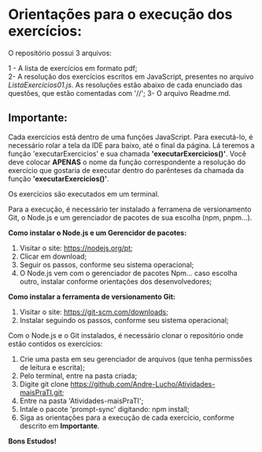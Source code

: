 # Orientações para o execução dos exercícios:

O repositório possui 3 arquivos:

1 - A lista de exercícios em formato pdf;  
2- A resolução dos exercícios escritos em JavaScript, presentes no arquivo _ListaExercícios01.js_.
As resoluções estão abaixo de cada enunciado das questões, que estão comentadas com '//';
3- O arquivo Readme.md.

## Importante:

Cada exercícios está dentro de uma funções JavaScript.
Para executá-lo, é necessário rolar a tela da IDE para baixo, até o final da página.
Lá teremos a função 'executarExercicios' e sua chamada **'executarExercicios()'**.
Você deve colocar **APENAS** o nome da função correspondente a resolução do exercício que gostaria de executar dentro do parênteses da chamada da função **'executarExercicios()'**.

Os exercícios são executados em um terminal.

Para a execução, é necessário ter instalado a ferramena de versionamento Git, o Node.js e um gerenciador de pacotes de sua escolha (npm, pnpm...).

**Como instalar o Node.js e um Gerencidor de pacotes:**

1. Visitar o site: https://nodejs.org/pt;
2. Clicar em download;
3. Seguir os passos, conforme seu sistema operacional;
4. O Node.js vem com o gerenciador de pacotes Npm... caso escolha outro, instalar conforme orientações dos desenvolvedores;

**Como instalar a ferramenta de versionamento Git:**

1.  Visitar o site: https://git-scm.com/downloads;
2.  Instalar seguindo os passos, conforme seu sistema operacional;

Com o Node.js e o Git instalados, é necessário clonar o repositório onde estão contidos os exercícios:

1. Crie uma pasta em seu gerenciador de arquivos (que tenha permissões de leitura e escrita);
2. Pelo terminal, entre na pasta criada;
3. Digite git clone https://github.com/Andre-Lucho/Atividades-maisPraTI.git;
4. Entre na pasta 'Atividades-maisPraTI';
5. Intale o pacote 'prompt-sync' digitando: npm install;
6. Siga as orientações para a execução de cada exercício, conforme descrito em **Importante**.

     
**Bons Estudos!**
